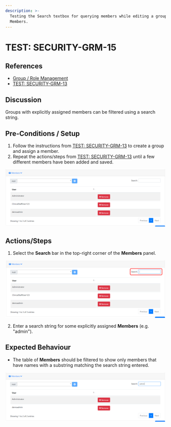 ```yaml
---
description: >-
  Testing the Search textbox for querying members while editing a group's
  Members.
---
```


# TEST: SECURITY-GRM-15

## References

* [Group / Role Management](../../../../../operations/security-administration/group-role-management.md)
* [TEST: SECURITY-GRM-13](test-security-grm-11.md)

## Discussion

Groups with explicitly assigned members can be filtered using a search string. 

## Pre-Conditions / Setup

1. Follow the instructions from [TEST: SECURITY-GRM-13](test-security-grm-11.md) to create a group and assign a member.
2. Repeat the actions/steps from [TEST: SECURITY-GRM-13](test-security-grm-11.md) until a few different members have been added and saved.

![](../../../../../../.gitbook/assets/image%20%28341%29.png)

## Actions/Steps

1. Select the **Search** bar in the top-right corner of the **Members** panel.

![](../../../../../../.gitbook/assets/image%20%28350%29.png)

  
2. Enter a search string for some explicitly assigned **Members** \(e.g. "admin"\).

## Expected Behaviour

* The table of **Members** should be filtered to show only members that have names with a substring matching the search string entered. 

![](../../../../../../.gitbook/assets/image%20%28349%29.png)

